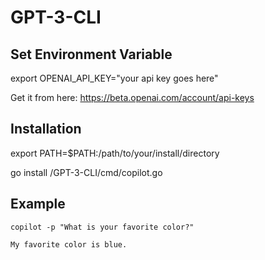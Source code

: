 # GPT-3-CLI

## Set Environment Variable
export OPENAI_API_KEY="your api key goes here"

Get it from here: https://beta.openai.com/account/api-keys

## Installation
export PATH=$PATH:/path/to/your/install/directory

go install /GPT-3-CLI/cmd/copilot.go

## Example
```
copilot -p "What is your favorite color?"
```
```
My favorite color is blue.
```
